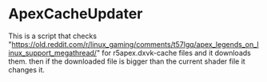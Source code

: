 # ApexCacheUpdater

This is a script that checks "https://old.reddit.com/r/linux_gaming/comments/t57lgq/apex_legends_on_linux_support_megathread/" for r5apex.dxvk-cache files and it downloads them. then if the downloaded file is bigger than the current shader file it changes it.
